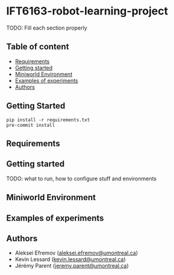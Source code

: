 # IFT6163-robot-learning-project

TODO: Fill each section properly

## Table of content

- [Requirements](#requirements)
- [Getting started](#getting-started)
- [Miniworld Environment](#miniworld-environment)
- [Examples of experiments](#examples-of-experiments)
- [Authors](#authors)

## Getting Started

```commandline
pip install -r requirements.txt
pre-commit install
```

## Requirements

## Getting started

TODO: what to run, how to configure stuff and environments

## Miniworld Environment

## Examples of experiments

## Authors

- Aleksei Efremov (aleksei.efremov@umontreal.ca)
- Kevin Lessard (kevin.lessard@umontreal.ca)
- Jérémy Parent (jeremy.parent@umontreal.ca)

